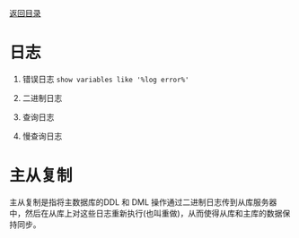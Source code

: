 [返回目录](./1.MySQL进阶.md)

# 日志

1. 错误日志
   `show variables like '%log error%'`

2. 二进制日志
3. 查询日志
4. 慢查询日志

# 主从复制
主从复制是指将主数据库的DDL 和 DML 操作通过二进制日志传到从库服务器中，然后在从库上对这些日志重新执行(也叫重做)，从而使得从库和主库的数据保持同步。


